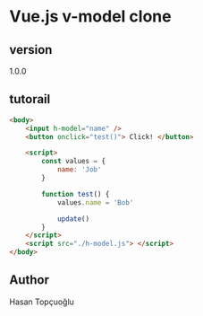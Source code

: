 # Vue.js v-model clone
## version
1.0.0

## tutorail

```html
<body>
    <input h-model="name" />
    <button onclick="test()"> Click! </button>

    <script>
        const values = {
            name: 'Job'
        }

        function test() {
            values.name = 'Bob'

            update()
        }
    </script>
    <script src="./h-model.js"> </script>
</body>
```

## Author
Hasan Topçuoğlu
